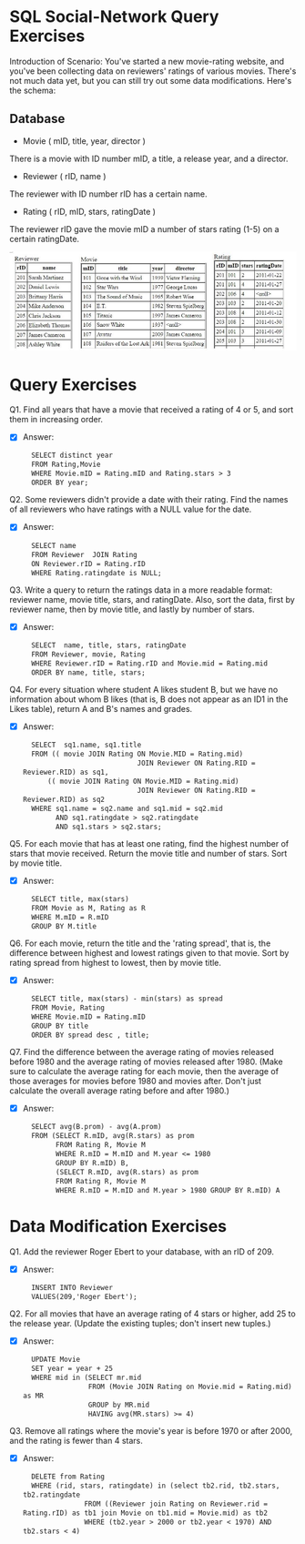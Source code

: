 # SQL Social-Network Query Exercises

Introduction of Scenario: You've started a new movie-rating website, and you've been collecting data on reviewers' ratings of various movies. There's not much data yet, but you can still try out some data modifications. Here's the schema:

##  Database 

- Movie ( mID, title, year, director )

There is a movie with ID number mID, a title, a release year, and a director.

- Reviewer ( rID, name )

The reviewer with ID number rID has a certain name.

- Rating ( rID, mID, stars, ratingDate )

The reviewer rID gave the movie mID a number of stars rating (1-5) on a certain ratingDate.

![](table_E1.JPG)

# Query Exercises

Q1. Find all years that have a movie that received a rating of 4 or 5, and sort them in increasing order.

- [x] Answer:    
      
        SELECT distinct year
        FROM Rating,Movie
        WHERE Movie.mID = Rating.mID and Rating.stars > 3
        ORDER BY year;

Q2. Some reviewers didn't provide a date with their rating. Find the names of all reviewers who have ratings with a NULL value for the date.

- [x] Answer:    

        SELECT name
        FROM Reviewer  JOIN Rating
        ON Reviewer.rID = Rating.rID
        WHERE Rating.ratingdate is NULL;

Q3. Write a query to return the ratings data in a more readable format: reviewer name, movie title, stars, and ratingDate. Also, sort the data, first by reviewer name, then by movie title, and lastly by number of stars.

- [x] Answer:    
      
        SELECT  name, title, stars, ratingDate
        FROM Reviewer, movie, Rating
        WHERE Reviewer.rID = Rating.rID and Movie.mid = Rating.mid
        ORDER BY name, title, stars;

Q4. For every situation where student A likes student B, but we have no information about whom B likes (that is, B does not appear as an ID1 in the Likes table), return A and B's names and grades.

- [x] Answer:    

        SELECT  sq1.name, sq1.title
        FROM (( movie JOIN Rating ON Movie.MID = Rating.mid) 
                                  JOIN Reviewer ON Rating.RID = Reviewer.RID) as sq1,
            (( movie JOIN Rating ON Movie.MID = Rating.mid) 
                                  JOIN Reviewer ON Rating.RID = Reviewer.RID) as sq2
        WHERE sq1.name = sq2.name and sq1.mid = sq2.mid 
              AND sq1.ratingdate > sq2.ratingdate 
              AND sq1.stars > sq2.stars;

Q5. For each movie that has at least one rating, find the highest number of stars that movie received. Return the movie title and number of stars. Sort by movie title.

- [x] Answer:    
      
        SELECT title, max(stars) 
        FROM Movie as M, Rating as R 
        WHERE M.mID = R.mID 
        GROUP BY M.title

Q6. For each movie, return the title and the 'rating spread', that is, the difference between highest and lowest ratings given to that movie. Sort by rating spread from highest to lowest, then by movie title.

- [x] Answer:    

        SELECT title, max(stars) - min(stars) as spread
        FROM Movie, Rating
        WHERE Movie.mID = Rating.mID 
        GROUP BY title
        ORDER BY spread desc , title;

Q7. Find the difference between the average rating of movies released before 1980 and the average rating of movies released after 1980. (Make sure to calculate the average rating for each movie, then the average of those averages for movies before 1980 and movies after. Don't just calculate the overall average rating before and after 1980.)

- [x] Answer:    

        SELECT avg(B.prom) - avg(A.prom)
        FROM (SELECT R.mID, avg(R.stars) as prom 
              FROM Rating R, Movie M
              WHERE R.mID = M.mID and M.year <= 1980 
              GROUP BY R.mID) B, 
              (SELECT R.mID, avg(R.stars) as prom 
              FROM Rating R, Movie M
              WHERE R.mID = M.mID and M.year > 1980 GROUP BY R.mID) A

# Data Modification Exercises

Q1. Add the reviewer Roger Ebert to your database, with an rID of 209.

- [x] Answer:  

        INSERT INTO Reviewer
        VALUES(209,'Roger Ebert');

Q2. For all movies that have an average rating of 4 stars or higher, add 25 to the release year. (Update the existing tuples; don't insert new tuples.)

- [x] Answer:  

        UPDATE Movie
        SET year = year + 25
        WHERE mid in (SELECT mr.mid
                      FROM (Movie JOIN Rating on Movie.mid = Rating.mid) as MR 
                      GROUP by MR.mid
                      HAVING avg(MR.stars) >= 4)

Q3. Remove all ratings where the movie's year is before 1970 or after 2000, and the rating is fewer than 4 stars.

- [x] Answer:  

        DELETE from Rating
        WHERE (rid, stars, ratingdate) in (select tb2.rid, tb2.stars, tb2.ratingdate
                     FROM ((Reviewer join Rating on Reviewer.rid = Rating.rID) as tb1 join Movie on tb1.mid = Movie.mid) as tb2
                     WHERE (tb2.year > 2000 or tb2.year < 1970) AND	tb2.stars < 4)














